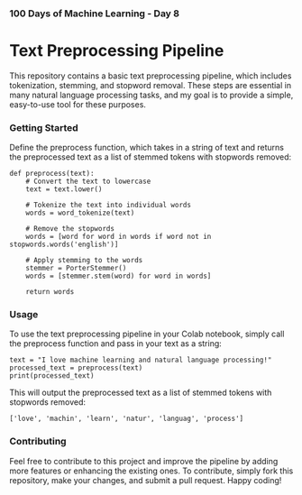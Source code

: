### 100 Days of Machine Learning - Day 8

# Text Preprocessing Pipeline

This repository contains a basic text preprocessing pipeline, which includes tokenization, stemming, and stopword removal. These steps are essential in many natural language processing tasks, and my goal is to provide a simple, easy-to-use tool for these purposes.

### Getting Started

Define the preprocess function, which takes in a string of text and returns the preprocessed text as a list of stemmed tokens with stopwords removed:

    def preprocess(text):
        # Convert the text to lowercase
        text = text.lower()

        # Tokenize the text into individual words
        words = word_tokenize(text)

        # Remove the stopwords
        words = [word for word in words if word not in stopwords.words('english')]

        # Apply stemming to the words
        stemmer = PorterStemmer()
        words = [stemmer.stem(word) for word in words]

        return words

### Usage

To use the text preprocessing pipeline in your Colab notebook, simply call the preprocess function and pass in your text as a string:

    text = "I love machine learning and natural language processing!"
    processed_text = preprocess(text)
    print(processed_text)

This will output the preprocessed text as a list of stemmed tokens with stopwords removed:

    ['love', 'machin', 'learn', 'natur', 'languag', 'process']

### Contributing

Feel free to contribute to this project and improve the pipeline by adding more features or enhancing the existing ones. To contribute, simply fork this repository, make your changes, and submit a pull request. Happy coding!
